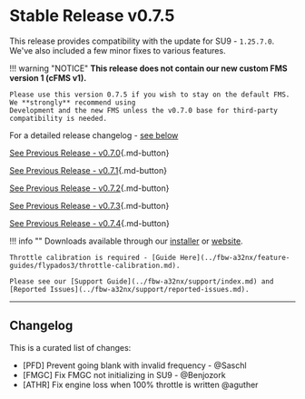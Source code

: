 # Stable Release v0.7.5

This release provides compatibility with the update for SU9 - `1.25.7.0`. We've also included a few minor fixes to 
various features.

!!! warning "NOTICE"
    **This release does not contain our new custom FMS version 1 (cFMS v1).**

    Please use this version 0.7.5 if you wish to stay on the default FMS. We **strongly** recommend using
    Development and the new FMS unless the v0.7.0 base for third-party compatibility is needed.

For a detailed release changelog - [see below](#changelog)

[See Previous Release - v0.7.0](v070.md){.md-button}

[See Previous Release - v0.7.1](v071.md){.md-button}

[See Previous Release - v0.7.2](v072.md){.md-button}

[See Previous Release - v0.7.3](v073.md){.md-button}

[See Previous Release - v0.7.4](v074.md){.md-button}

!!! info ""
    Downloads available through our [installer](../../aircraft/install/installation.md) or [website](https://flybywiresim.com/a32nx/#download).

    Throttle calibration is required - [Guide Here](../fbw-a32nx/feature-guides/flypados3/throttle-calibration.md).

    Please see our [Support Guide](../fbw-a32nx/support/index.md) and [Reported Issues](../fbw-a32nx/support/reported-issues.md).

---

<!--Marketing info if required / photos-->

<link rel="stylesheet" href="/../stylesheets/release-notes.css">

## Changelog

This is a curated list of changes:

- [PFD] Prevent going blank with invalid frequency - @Saschl
- [FMGC] Fix FMGC not initializing in SU9 - @Benjozork
- [ATHR] Fix engine loss when 100% throttle is written @aguther 



